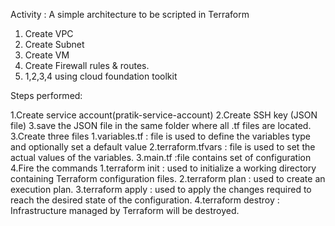 Activity : A simple architecture to be scripted in Terraform
1. Create VPC
2. Create Subnet 
3. Create VM
4. Create Firewall rules & routes.
5. 1,2,3,4 using cloud foundation toolkit

Steps performed:

1.Create service account(pratik-service-account) 
2.Create SSH key (JSON file)
3.save the JSON file in the same folder where all .tf files are located.
3.Create three files
    1.variables.tf : file is used to define the variables type and optionally set a default value
    2.terraform.tfvars : file is used to set the actual values of the variables.
    3.main.tf :file contains set of configuration 
4.Fire the commands
    1.terraform init : used to initialize a working directory containing Terraform configuration files. 
    2.terraform plan :  used to create an execution plan.
    3.terraform apply :  used to apply the changes required to reach the desired state of the configuration.
    4.terraform destroy : Infrastructure managed by Terraform will be destroyed.
  

